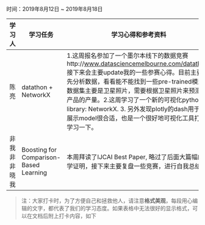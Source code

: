 时间：2019年8月12日 ~ 2019年8月18日

学习人|学习任务|学习心得和参考资料
------ | ------ | ------ 
陈亮 | datathon + NetworkX | 1.这周报名参加了一个墨尔本线下的数据竞赛http://www.datasciencemelbourne.com/datathon/ 接下来会主要update我的一些参赛心得。目前主要是先分析数据，看看能不能找到一些pre-trained模型。数据集主要是卫星照片，需要根据卫星照片来预测农产品的产量。2.这周学习了一个新的可视化python library: NetworkX. 3. 另外发现plotly的dash用于ds展示model很合适，也是一个很好地可视化工具打算学习一下。
非我非非晓我| Boosting for Comparison-Based Learning |本周拜读了IJCAI  Best Paper, 略过了后面大篇幅的数学证明，接下来主要复盘一些竞赛，进行自我总结。

> 注：大家打卡时，为了方便自己和拯救他人，请注意**格式美观**，每段用心编辑的文字，都代表了我们的学习态度。如果表格中无法很好的显示格式，可以在文档后附上打卡内容，如下
